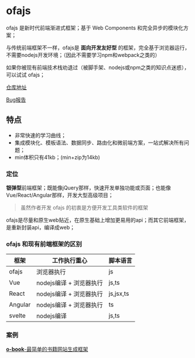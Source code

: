 # ofajs

ofajs 是新时代前端渐进式框架；基于 Web Components 和完全异步的模块化方案；

<!-- > **node+npm+webpack** 入门套装，都是伪渐进式 -->

与传统前端框架不一样，ofajs是 **面向开发友好型** 的框架，完全基于浏览器运行，不需要nodejs开发环境；（因此不需要学习npm和webpack之类的）

<!-- > **面向开发友好型**：没有额外的学习成本，开箱即用 -->

<!-- > 古董程序员的知识体系也能用上 -->

如果你被现有前端技术栈劝退过（被脚手架、nodejs或npm之类的知识点迷惑），可以试试 ofajs；

[仓库地址](https://github.com/kirakiray/ofa.js)

[Bug报告](https://github.com/kirakiray/ofa.js/issues)

## 特点

* 非常快速的学习曲线；
* 集成模块化、模板语法、数据同步、路由化和微前端方案，一站式解决所有问题；
* min体积只有41kb；(min+zip为14kb)

### 定位

**银弹型**前端框架；既能像jQuery那样，快速开发单独功能或页面；也能像Vue/React/Angular那样，开发大型高级项目；

> 虽然作者开发 ofajs 的初衷是方便开发工具类软件的框架

ofajs是尽量和原生web贴近，在原生基础上增加更易用的api；而其它前端框架，是重新封装api，编译成web；


### ofajs 和现有前端框架的区别

| 框架    | 工作执行重心            | 脚本语言  |
| ------- | ----------------------- | --------- |
| ofajs   | 浏览器执行              | js        |
| Vue     | nodejs编译 + 浏览器执行 | js,ts     |
| React   | nodejs编译 + 浏览器执行 | js,jsx,ts |
| Angular | nodejs编译 + 浏览器执行 | ts        |
| svelte  | nodejs编译              | js,ts     |

### 案例

[**o-book**-最简单的书籍网站生成框架](https://kirakiray.github.io/o-book/website/index.html)